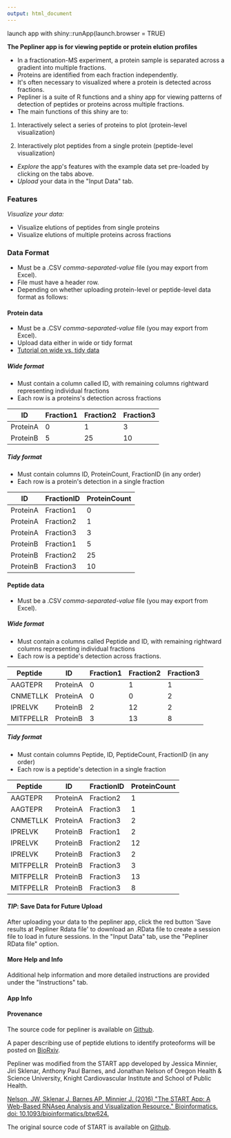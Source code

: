```yaml
---
output: html_document
---
```


launch app with shiny::runApp(launch.browser = TRUE)

**The Pepliner app is for viewing peptide or protein elution profiles**

- In a fractionation-MS experiment, a protein sample is separated across a gradient into multiple fractions.
- Proteins are identified from each fraction independently.
- It's often necessary to visualized where a protein is detected across fractions.
- Pepliner is a suite of R functions and a shiny app for viewing patterns of detection of peptides or proteins across multiple fractions.
- The main functions of this shiny are to:

1. Interactively select a series of proteins to plot (protein-level visualization)

2. Interactively plot peptides from a single protein (peptide-level visualization)

- *Explore* the app's features with the example data set pre-loaded by clicking on the tabs above.
- *Upload* your data in the "Input Data" tab.

### <a name="features"></a> Features

*Visualize your data:*

- Visualize elutions of peptides from single proteins 
- Visualize elutions of multiple proteins across fractions


### <a name="dataformats"></a> Data Format

- Must be a .CSV *comma-separated-value* file (you may export from Excel).
- File must have a header row. 
- Depending on whether uploading protein-level or peptide-level data format as follows:
 
#### Protein data

- Must be a .CSV *comma-separated-value* file (you may export from Excel).
- Upload data either in wide or tidy format 
- [Tutorial on wide vs. tidy data](http://r4ds.had.co.nz/tidy-data.html)


##### Wide format
- Must contain a column called ID, with remaining columns rightward representing individual fractions
- Each row is a proteins's detection across fractions

| ID  | Fraction1  | Fraction2  | Fraction3  |
|---|---|---|---|
| ProteinA  | 0  | 1  | 3  |
| ProteinB  | 5  | 25  | 10  |

##### Tidy format
- Must contain columns ID, ProteinCount, FractionID (in any order)
- Each row is a protein's detection in a single fraction

| ID | FractionID | ProteinCount |
|---|---|---|
| ProteinA  | Fraction1  | 0  |
| ProteinA  | Fraction2  | 1  |
| ProteinA  | Fraction3  | 3  |
| ProteinB  | Fraction1  | 5  |
| ProteinB  | Fraction2  | 25  |
| ProteinB  | Fraction3  | 10  |

#### Peptide data

- Must be a .CSV *comma-separated-value* file (you may export from Excel).


##### Wide format
- Must contain a columns called Peptide and ID, with remaining rightward columns representing individual fractions
- Each row is a peptide's detection across fractions.

|Peptide| ID | Fraction1 | Fraction2 | Fraction3 |
|---|---|---|---|---|
|AAGTEPR| ProteinA | 0 | 1 | 1 |
|CNMETLLK| ProteinA | 0 | 0 | 2 |
|IPRELVK| ProteinB | 2 | 12 | 2 |
|MITFPELLR| ProteinB | 3 | 13 | 8 |
##### Tidy format
- Must contain columns Peptide, ID, PeptideCount, FractionID (in any order)
- Each row is a peptide's detection in a single fraction

|Peptide| ID | FractionID | ProteinCount |
|---|---|---|---|
|AAGTEPR| ProteinA | Fraction2 | 1 |
|AAGTEPR| ProteinA | Fraction3 | 1 |
|CNMETLLK| ProteinA | Fraction3 | 2 |
|IPRELVK| ProteinB | Fraction1 | 2 |
|IPRELVK| ProteinB | Fraction2 | 12 |
|IPRELVK| ProteinB  | Fraction3  | 2  |
|MITFPELLR| ProteinB  | Fraction3  | 3  |
|MITFPELLR| ProteinB  | Fraction3  | 13  |
|MITFPELLR| ProteinB  | Fraction3  | 8  |


#### <a name="savedata"></a> *TIP*: Save Data for Future Upload

After uploading your data to the pepliner app, click the red button 'Save results at Pepliner Rdata file' to download an .RData file to create a session file to load in future sessions. In the "Input Data" tab, use the "Pepliner RData file" option.


#### <a name="help"></a> More Help and Info

Additional help information and more detailed instructions are provided under the "Instructions" tab.

#### App Info


#### Provenance

The source code for pepliner is available on [Github](https://github.com/marcotte_lab/pepliner).

A paper describing use of peptide elutions to identify proteoforms will be posted on [BioRxiv](biorxiv.org).

Pepliner was modified from the START app developed by Jessica Minnier, Jiri Sklenar, Anthony Paul Barnes, and Jonathan Nelson
of Oregon Health & Science University, Knight Cardiovascular Institute and School of Public Health.

[Nelson, JW, Sklenar J, Barnes AP, Minnier J. (2016) "The START App: A Web-Based RNAseq Analysis and Visualization Resource." Bioinformatics.  doi: 10.1093/bioinformatics/btw624.](http://bioinformatics.oxfordjournals.org/content/early/2016/09/27/bioinformatics.btw624.abstract)

The original source code of START is available on [Github](https://github.com/jminnier/STARTapp).



